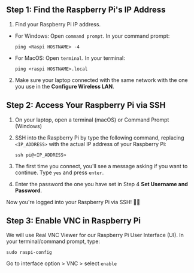 ## Step 1: Find the Raspberry Pi's IP Address 

1. Find your Raspberry Pi IP address. 

* For Windows: Open `command prompt`. In your command prompt: 

    ```
    ping <Raspi HOSTNAME> -4
    ```

* For MacOS: Open `terminal`. In your terminal:

    ```
    ping <raspi HOSTNAME>.local
    ```

2. Make sure your laptop connected with the same network with the one you use in the **Configure Wireless LAN**. 

## Step 2: Access Your Raspberry Pi via SSH

1. On your laptop, open a terminal (macOS) or Command Prompt (Windows)

2. SSH into the Raspberry Pi by type the following command, replacing `<IP_ADDRESS>` with the actual IP address of your Raspberry Pi: 

    ```
    ssh pi@<IP_ADDRESS>
    ```

3. The first time you connect, you'll see a message asking if you want to continue. Type `yes` and press `enter`. 

4. Enter the password the one you have set in Step 4 **Set Username and Password**. 

Now you're logged into your Raspberry Pi via SSH! 🎉🥳

## Step 3: Enable VNC in Raspberry Pi

We will use Real VNC Viewer for our Raspberry Pi User Interface (UI). In your terminal/command prompt, type:

```
sudo raspi-config
```

Go to interface option > VNC > select `enable`